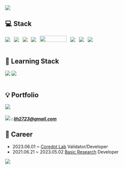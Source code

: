 <img src="https://capsule-render.vercel.app/api?type=waving&color=auto&height=200&section=header&text=JIHOON👊&fontSize=90"/>

## 💻 Stack
<div align="left">
  	 <img src="https://img.shields.io/badge/java-007396?style=for-the-badge&logo=java&logoColor=white">  &nbsp
	<img src="https://img.shields.io/badge/JavaScript-F7DF1E?style=flat-square&logo=JavaScript&logoColor=white"/> &nbsp
  	<img src="https://img.shields.io/badge/MySQL-4479A1?style=flat-square&logo=MySQL&logoColor=white"/></a> &nbsp
	<img src="https://img.shields.io/badge/Spring-6DB33F?style=flat&logo=Spring&logoColor=white" /> &nbsp
 	 <img src="https://camo.githubusercontent.com/a579fa4513b43c60484a441f15c1c713054e95c2db47c77fd16c438adcc4484c/68747470733a2f2f6d7962617469732e6f72672f696d616765732f6d7962617469732d6c6f676f2e706e67" width="86px" height="20px"/> &nbsp
	<img src="https://img.shields.io/badge/Git-F05032?style=flat&logo=Git&logoColor=white" /> &nbsp
 	<img src="https://img.shields.io/badge/Linux-FCC624?style=flat&logo=Linux&logoColor=white" /> &nbsp
	<img src="https://img.shields.io/badge/Amazon AWS-232F3E?style=flat-square&logo=Amazon%20AWS&logoColor=white"/> &nbsp
</div>

<br/>

## 📙 Learning Stack

<div align="left">
    <img src="https://img.shields.io/badge/spring jpa-6DB33F?style=flat&logo=spring&logoColor=white"> 
   <img src="https://img.shields.io/badge/react-61DAFB?style=flat&logo=react&logoColor=black">  &nbsp

</div>

<br/>


## 💡 Portfolio

<div align="left">
<a style="text-decoration: none" href="https://jihoon2723.tistory.com/"><img src="https://img.shields.io/badge/Tistory-000000?style=flat&logo=Tistory&logoColor=white"/></a>
</div>

#####  <img src="https://img.shields.io/badge/Gmail-EA4335?style=flat&logo=Gmail&logoColor=white" /> : ljh2723@gmail.com

## 🏢 Career
- 2023.06.01 ~            <a href="https://coredot.io/">Coredot Lab</a> Validator/Developer
- 2021.06.21 ~ 2023.05.02 <a href="https://kr.basic.finance/">Basic Research</a> Developer




<img src="https://github-readme-stats.vercel.app/api?username=jihoonLeee&show_icons=true">
